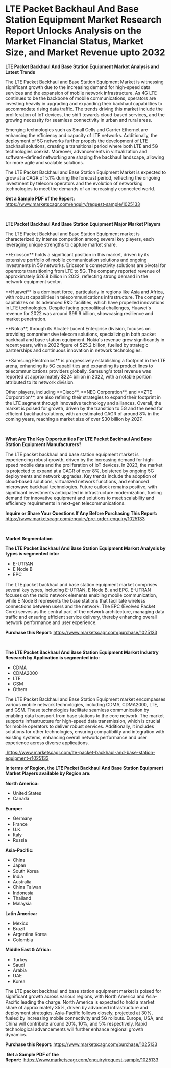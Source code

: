 <p><h1>LTE Packet Backhaul And Base Station Equipment Market Research Report Unlocks Analysis on the Market Financial Status, Market Size, and Market Revenue upto 2032</h1></p><p><strong>LTE Packet Backhaul And Base Station Equipment Market Analysis and Latest Trends</strong></p>
<p><p>The LTE Packet Backhaul and Base Station Equipment Market is witnessing significant growth due to the increasing demand for high-speed data services and the expansion of mobile network infrastructure. As 4G LTE continues to be the backbone of mobile communications, operators are investing heavily in upgrading and expanding their backhaul capabilities to accommodate rising data traffic. The trends driving this market include the proliferation of IoT devices, the shift towards cloud-based services, and the growing necessity for seamless connectivity in urban and rural areas.</p><p>Emerging technologies such as Small Cells and Carrier Ethernet are enhancing the efficiency and capacity of LTE networks. Additionally, the deployment of 5G networks further propels the development of LTE backhaul solutions, creating a transitional period where both LTE and 5G technologies coexist. Moreover, advancements in virtualization and software-defined networking are shaping the backhaul landscape, allowing for more agile and scalable solutions.</p><p>The LTE Packet Backhaul and Base Station Equipment Market is expected to grow at a CAGR of 5.1% during the forecast period, reflecting the ongoing investment by telecom operators and the evolution of networking technologies to meet the demands of an increasingly connected world.</p></p>
<p><strong>Get a Sample PDF of the Report:&nbsp;</strong> <a href="https://www.marketscagr.com/enquiry/request-sample/1025133?utm_campaign=2940&utm_medium=2&utm_source=Github&utm_content=ia&utm_term=18042025&utm_id=lte-packet-backhaul-and-base-station-equipment">https://www.marketscagr.com/enquiry/request-sample/1025133</a></p>
<p>&nbsp;</p>
<p><strong>LTE Packet Backhaul And Base Station Equipment Major Market Players</strong></p>
<p><p>The LTE Packet Backhaul and Base Station Equipment market is characterized by intense competition among several key players, each leveraging unique strengths to capture market share. </p><p>**Ericsson** holds a significant position in this market, driven by its extensive portfolio of mobile communication solutions and ongoing investments in 5G networks. Ericsson's connectivity solutions are pivotal for operators transitioning from LTE to 5G. The company reported revenue of approximately $26.8 billion in 2022, reflecting strong demand in the network equipment sector.</p><p>**Huawei** is a dominant force, particularly in regions like Asia and Africa, with robust capabilities in telecommunications infrastructure. The company capitalizes on its advanced R&D facilities, which have propelled innovations in LTE technologies. Despite facing geopolitical challenges, Huawei's revenue for 2022 was around $99.9 billion, showcasing resilience and market penetration.</p><p>**Nokia**, through its Alcatel-Lucent Enterprise division, focuses on providing comprehensive telecom solutions, specializing in both packet backhaul and base station equipment. Nokia's revenue grew significantly in recent years, with a 2022 figure of $25.2 billion, fuelled by strategic partnerships and continuous innovation in network technologies.</p><p>**Samsung Electronics** is progressively establishing a footprint in the LTE arena, enhancing its 5G capabilities and expanding its product lines to telecommunications providers globally. Samsung's total revenue was reported at approximately $224 billion in 2022, with a notable portion attributed to its network division.</p><p>Other players, including **Cisco**, **NEC Corporation**, and **ZTE Corporation**, are also refining their strategies to expand their footprint in the LTE segment through innovative technology and alliances. Overall, the market is poised for growth, driven by the transition to 5G and the need for efficient backhaul solutions, with an estimated CAGR of around 8% in the coming years, reaching a market size of over $30 billion by 2027.</p></p>
<p>&nbsp;</p>
<p><strong>What Are The Key Opportunities For LTE Packet Backhaul And Base Station Equipment Manufacturers?</strong></p>
<p><p>The LTE packet backhaul and base station equipment market is experiencing robust growth, driven by the increasing demand for high-speed mobile data and the proliferation of IoT devices. In 2023, the market is projected to expand at a CAGR of over 8%, bolstered by ongoing 5G deployments and network upgrades. Key trends include the adoption of cloud-based solutions, virtualized network functions, and enhanced microwave backhaul technologies. Future outlook remains positive, with significant investments anticipated in infrastructure modernization, fueling demand for innovative equipment and solutions to meet scalability and efficiency requirements in next-gen telecommunications.</p></p>
<p><strong>Inquire or Share Your Questions If Any Before Purchasing This Report:</strong> <a href="https://www.marketscagr.com/enquiry/pre-order-enquiry/1025133?utm_campaign=2940&utm_medium=2&utm_source=Github&utm_content=ia&utm_term=18042025&utm_id=lte-packet-backhaul-and-base-station-equipment">https://www.marketscagr.com/enquiry/pre-order-enquiry/1025133</a></p>
<p>&nbsp;</p>
<p><strong>Market Segmentation</strong></p>
<p><strong>The LTE Packet Backhaul And Base Station Equipment Market Analysis by types is segmented into:</strong></p>
<p><ul><li>E-UTRAN</li><li>E Node B</li><li>EPC</li></ul></p>
<p><p>The LTE packet backhaul and base station equipment market comprises several key types, including E-UTRAN, E Node B, and EPC. E-UTRAN focuses on the radio network elements enabling mobile communication, while E Node B represents the base stations that facilitate wireless connections between users and the network. The EPC (Evolved Packet Core) serves as the central part of the network architecture, managing data traffic and ensuring efficient service delivery, thereby enhancing overall network performance and user experience.</p></p>
<p><strong>Purchase this Report:&nbsp;</strong><a href="https://www.marketscagr.com/purchase/1025133?utm_campaign=2940&utm_medium=2&utm_source=Github&utm_content=ia&utm_term=18042025&utm_id=lte-packet-backhaul-and-base-station-equipment">https://www.marketscagr.com/purchase/1025133</a></p>
<p>&nbsp;</p>
<p><strong>The LTE Packet Backhaul And Base Station Equipment Market Industry Research by Application is segmented into:</strong></p>
<p><ul><li>CDMA</li><li>CDMA2000</li><li>LTE</li><li>GSM</li><li>Others</li></ul></p>
<p><p>The LTE Packet Backhaul and Base Station Equipment market encompasses various mobile network technologies, including CDMA, CDMA2000, LTE, and GSM. These technologies facilitate seamless communication by enabling data transport from base stations to the core network. The market supports infrastructure for high-speed data transmission, which is crucial for mobile operators to deliver robust services. Additionally, it includes solutions for other technologies, ensuring compatibility and integration with existing systems, enhancing overall network performance and user experience across diverse applications.</p></p>
<p><a href="https://www.marketscagr.com/lte-packet-backhaul-and-base-station-equipment-r1025133?utm_campaign=2940&utm_medium=2&utm_source=Github&utm_content=ia&utm_term=18042025&utm_id=lte-packet-backhaul-and-base-station-equipment">&nbsp;https://www.marketscagr.com/lte-packet-backhaul-and-base-station-equipment-r1025133</a></p>
<p><strong>In terms of Region, the LTE Packet Backhaul And Base Station Equipment Market Players available by Region are:</strong></p>
<p>
    <p> <strong> North America: </strong>
        <ul>
            <li>United States</li>
            <li>Canada</li>
        </ul>
        </p> 
    <p> <strong> Europe: </strong>
        <ul>
            <li>Germany</li>
            <li>France</li>
            <li>U.K.</li>
            <li>Italy</li>
            <li>Russia</li>
        </ul>
        </p> 
    <p> <strong> Asia-Pacific: </strong>
        <ul>
            <li>China</li>
            <li>Japan</li>
            <li>South Korea</li>
            <li>India</li>
            <li>Australia</li>
            <li>China Taiwan</li>
            <li>Indonesia</li>
            <li>Thailand</li>
            <li>Malaysia</li>
        </ul>
        </p> 
    <p> <strong> Latin America: </strong>
        <ul>
            <li>Mexico</li>
            <li>Brazil</li>
            <li>Argentina Korea</li>
            <li>Colombia</li>
        </ul>
        </p> 
    <p> <strong> Middle East & Africa: </strong>
        <ul>
            <li>Turkey</li>
            <li>Saudi</li>
            <li>Arabia</li>
            <li>UAE</li>
            <li>Korea</li>
        </ul>
    </p>
    </p>
<p><p>The LTE packet backhaul and base station equipment market is poised for significant growth across various regions, with North America and Asia-Pacific leading the charge. North America is expected to hold a market share of approximately 35%, driven by advanced infrastructure and deployment strategies. Asia-Pacific follows closely, projected at 30%, fueled by increasing mobile connectivity and 5G rollouts. Europe, USA, and China will contribute around 20%, 10%, and 5% respectively. Rapid technological advancements will further enhance regional growth dynamics.</p></p>
<p><strong>Purchase this Report: </strong><a href="https://www.marketscagr.com/purchase/1025133?utm_campaign=2940&utm_medium=2&utm_source=Github&utm_content=ia&utm_term=18042025&utm_id=lte-packet-backhaul-and-base-station-equipment">https://www.marketscagr.com/purchase/1025133</a></p>
<p>&nbsp;<strong>Get a Sample PDF of the Report:&nbsp;&nbsp;</strong><a href="https://www.marketscagr.com/enquiry/request-sample/1025133?utm_campaign=2940&utm_medium=2&utm_source=Github&utm_content=ia&utm_term=18042025&utm_id=lte-packet-backhaul-and-base-station-equipment">https://www.marketscagr.com/enquiry/request-sample/1025133</a></p>
<p><strong></strong></p>
<p><p></p><p></p><p></p></p>